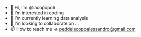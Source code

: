 - 👋 Hi, I’m @iacopopo6
- 👀 I’m interested in coding
- 🌱 I’m currently learning data analysis
- 💞️ I’m looking to collaborate on ...
- 📫 How to reach me -> peddeiacopoalessandro@gmail.com

<!---
iacopopo6/iacopopo6 is a ✨ special ✨ repository because its `README.md` (this file) appears on your GitHub profile.
You can click the Preview link to take a look at your changes.
--->
